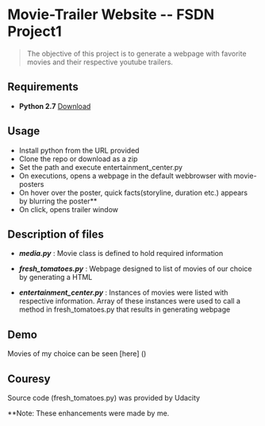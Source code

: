 # Movie-Trailer Website -- FSDN Project1

 > The objective of this project is to generate a webpage with favorite movies and their respective youtube trailers.

## Requirements

 - **Python 2.7** [Download](https://www.python.org/download/releases/2.7/#download)

## Usage

 - Install python from the URL provided
 - Clone the repo or download as a zip
 - Set the path and execute entertainment_center.py
 - On executions, opens a webpage in the default webbrowser with movie-posters
 - On hover over the poster, quick facts(storyline, duration etc.) appears by         blurring the poster**
 - On click, opens trailer window

## Description of files
 - ***media.py*** :  Movie class is defined to hold required information
 - ***fresh_tomatoes.py*** : Webpage designed to list of movies of our choice by  generating                       a HTML

 - ***entertainment_center.py*** : Instances of movies were listed with respective                                     information. Array of these instances were used to call                              a method in fresh_tomatoes.py that results in     generating webpage
			     
## Demo

 Movies of my choice can be seen [here] ()

## Couresy

 Source code (fresh_tomatoes.py) was provided by Udacity

 **Note: These enhancements were made by me.
